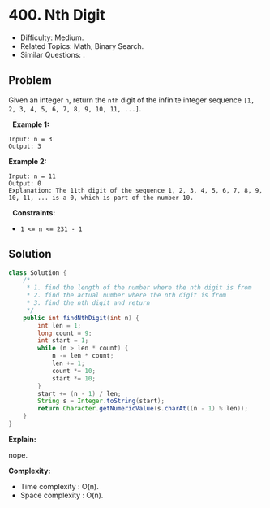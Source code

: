 # 400. Nth Digit

- Difficulty: Medium.
- Related Topics: Math, Binary Search.
- Similar Questions: .

## Problem

Given an integer ```n```, return the ```nth``` digit of the infinite integer sequence ```[1, 2, 3, 4, 5, 6, 7, 8, 9, 10, 11, ...]```.

 
**Example 1:**

```
Input: n = 3
Output: 3
```

**Example 2:**

```
Input: n = 11
Output: 0
Explanation: The 11th digit of the sequence 1, 2, 3, 4, 5, 6, 7, 8, 9, 10, 11, ... is a 0, which is part of the number 10.
```

 
**Constraints:**


	
- ```1 <= n <= 231 - 1```



## Solution

```java
class Solution {
    /*
     * 1. find the length of the number where the nth digit is from
     * 2. find the actual number where the nth digit is from
     * 3. find the nth digit and return
     */
    public int findNthDigit(int n) {
        int len = 1;
        long count = 9;
        int start = 1;
        while (n > len * count) {
            n -= len * count;
            len += 1;
            count *= 10;
            start *= 10;
        }
        start += (n - 1) / len;
        String s = Integer.toString(start);
        return Character.getNumericValue(s.charAt((n - 1) % len));
    }
}
```

**Explain:**

nope.

**Complexity:**

* Time complexity : O(n).
* Space complexity : O(n).
